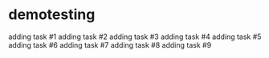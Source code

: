 # demotesting

adding task #1
adding task #2
adding task #3
adding task #4
adding task #5
adding task #6
adding task #7
adding task #8
adding task #9
